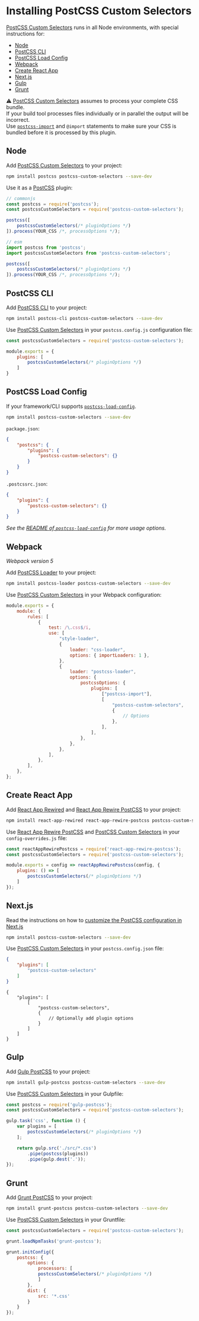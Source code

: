 # Installing PostCSS Custom Selectors

[PostCSS Custom Selectors] runs in all Node environments, with special instructions for:

- [Node](#node)
- [PostCSS CLI](#postcss-cli)
- [PostCSS Load Config](#postcss-load-config)
- [Webpack](#webpack)
- [Create React App](#create-react-app)
- [Next.js](#nextjs)
- [Gulp](#gulp)
- [Grunt](#grunt)

⚠️ [PostCSS Custom Selectors] assumes to process your complete CSS bundle.<br>If your build tool processes files individually or in parallel the output will be incorrect.<br>Use [`postcss-import`](https://www.npmjs.com/package/postcss-import) and `@import` statements to make sure your CSS is bundled before it is processed by this plugin.


## Node

Add [PostCSS Custom Selectors] to your project:

```bash
npm install postcss postcss-custom-selectors --save-dev
```

Use it as a [PostCSS] plugin:

```js
// commonjs
const postcss = require('postcss');
const postcssCustomSelectors = require('postcss-custom-selectors');

postcss([
	postcssCustomSelectors(/* pluginOptions */)
]).process(YOUR_CSS /*, processOptions */);
```

```js
// esm
import postcss from 'postcss';
import postcssCustomSelectors from 'postcss-custom-selectors';

postcss([
	postcssCustomSelectors(/* pluginOptions */)
]).process(YOUR_CSS /*, processOptions */);
```

## PostCSS CLI

Add [PostCSS CLI] to your project:

```bash
npm install postcss-cli postcss-custom-selectors --save-dev
```

Use [PostCSS Custom Selectors] in your `postcss.config.js` configuration file:

```js
const postcssCustomSelectors = require('postcss-custom-selectors');

module.exports = {
	plugins: [
		postcssCustomSelectors(/* pluginOptions */)
	]
}
```

## PostCSS Load Config

If your framework/CLI supports [`postcss-load-config`](https://github.com/postcss/postcss-load-config).

```bash
npm install postcss-custom-selectors --save-dev
```

`package.json`:

```json
{
	"postcss": {
		"plugins": {
			"postcss-custom-selectors": {}
		}
	}
}
```

`.postcssrc.json`:

```json
{
	"plugins": {
		"postcss-custom-selectors": {}
	}
}
```

_See the [README of `postcss-load-config`](https://github.com/postcss/postcss-load-config#usage) for more usage options._

## Webpack

_Webpack version 5_

Add [PostCSS Loader] to your project:

```bash
npm install postcss-loader postcss-custom-selectors --save-dev
```

Use [PostCSS Custom Selectors] in your Webpack configuration:

```js
module.exports = {
	module: {
		rules: [
			{
				test: /\.css$/i,
				use: [
					"style-loader",
					{
						loader: "css-loader",
						options: { importLoaders: 1 },
					},
					{
						loader: "postcss-loader",
						options: {
							postcssOptions: {
								plugins: [
									["postcss-import"],
									[
										"postcss-custom-selectors",
										{
											// Options
										},
									],
								],
							},
						},
					},
				],
			},
		],
	},
};
```

## Create React App

Add [React App Rewired] and [React App Rewire PostCSS] to your project:

```bash
npm install react-app-rewired react-app-rewire-postcss postcss-custom-selectors --save-dev
```

Use [React App Rewire PostCSS] and [PostCSS Custom Selectors] in your
`config-overrides.js` file:

```js
const reactAppRewirePostcss = require('react-app-rewire-postcss');
const postcssCustomSelectors = require('postcss-custom-selectors');

module.exports = config => reactAppRewirePostcss(config, {
	plugins: () => [
		postcssCustomSelectors(/* pluginOptions */)
	]
});
```

## Next.js

Read the instructions on how to [customize the PostCSS configuration in Next.js](https://nextjs.org/docs/advanced-features/customizing-postcss-config)

```bash
npm install postcss-custom-selectors --save-dev
```

Use [PostCSS Custom Selectors] in your `postcss.config.json` file:

```json
{
	"plugins": [
		"postcss-custom-selectors"
	]
}
```

```json5
{
	"plugins": [
		[
			"postcss-custom-selectors",
			{
				// Optionally add plugin options
			}
		]
	]
}
```

## Gulp

Add [Gulp PostCSS] to your project:

```bash
npm install gulp-postcss postcss-custom-selectors --save-dev
```

Use [PostCSS Custom Selectors] in your Gulpfile:

```js
const postcss = require('gulp-postcss');
const postcssCustomSelectors = require('postcss-custom-selectors');

gulp.task('css', function () {
	var plugins = [
		postcssCustomSelectors(/* pluginOptions */)
	];

	return gulp.src('./src/*.css')
		.pipe(postcss(plugins))
		.pipe(gulp.dest('.'));
});
```

## Grunt

Add [Grunt PostCSS] to your project:

```bash
npm install grunt-postcss postcss-custom-selectors --save-dev
```

Use [PostCSS Custom Selectors] in your Gruntfile:

```js
const postcssCustomSelectors = require('postcss-custom-selectors');

grunt.loadNpmTasks('grunt-postcss');

grunt.initConfig({
	postcss: {
		options: {
			processors: [
			postcssCustomSelectors(/* pluginOptions */)
			]
		},
		dist: {
			src: '*.css'
		}
	}
});
```

[Gulp PostCSS]: https://github.com/postcss/gulp-postcss
[Grunt PostCSS]: https://github.com/nDmitry/grunt-postcss
[PostCSS]: https://github.com/postcss/postcss
[PostCSS CLI]: https://github.com/postcss/postcss-cli
[PostCSS Loader]: https://github.com/postcss/postcss-loader
[PostCSS Custom Selectors]: https://github.com/csstools/postcss-plugins/tree/main/plugins/postcss-custom-selectors
[React App Rewire PostCSS]: https://github.com/csstools/react-app-rewire-postcss
[React App Rewired]: https://github.com/timarney/react-app-rewired
[Next.js]: https://nextjs.org
